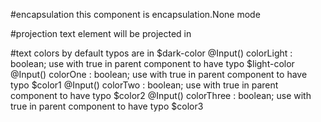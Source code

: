 #encapsulation
this component is encapsulation.None mode

#projection
text element will be projected in <ng-content></ng-content>

#text colors
by default typos are in $dark-color
@Input() colorLight : boolean; use with true in parent component to have typo $light-color
@Input() colorOne : boolean; use with true in parent component to have typo $color1
@Input() colorTwo : boolean; use with true in parent component to have typo $color2
@Input() colorThree : boolean; use with true in parent component to have typo $color3
